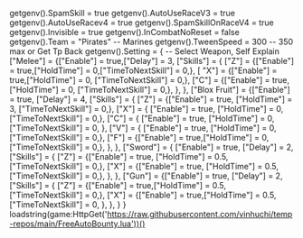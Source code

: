 getgenv().SpamSkill = true
getgenv().AutoUseRaceV3 = true
getgenv().AutoUseRacev4 = true
getgenv().SpamSkillOnRaceV4 = true
getgenv().Invisible = true
getgenv().InCombatNoReset = false
getgenv().Team = "Pirates" -- Marines
getgenv().TweenSpeed = 300 -- 350 max or Get Tp Back
 getgenv().Setting = { -- Select Weapon, Self Explain
        ["Melee"] = {["Enable"] = true,["Delay"] = 3,
          ["Skills"] = {
            ["Z"] = {["Enable"] = true,["HoldTime"] = 0,["TimeToNextSkill"] = 0,},
            [ "X"] = {["Enable"] = true,["HoldTime"] = 0, ["TimeToNextSkill"] = 0,},
            ["C"] = {["Enable"] = true,["HoldTime"] = 0, ["TimeToNextSkill"] = 0,},
            },
        },
        ["Blox Fruit"] = {["Enable"] = true, ["Delay"] = 4,
            ["Skills"] = {
                ["Z"] = {["Enable"] = true, ["HoldTime"] = 3, ["TimeToNextSkill"] = 0,},
                ["X"] = { ["Enable"] = true, ["HoldTime"] = 0, ["TimeToNextSkill"] = 0,},
                ["C"] = { ["Enable"] = true, ["HoldTime"] = 0,["TimeToNextSkill"] = 0, },
                ["V"] = { ["Enable"] = true, ["HoldTime"] = 0,["TimeToNextSkill"] = 0,},
                ["F"] = {["Enable"] = true,["HoldTime"] = 0, ["TimeToNextSkill"] = 0,},
            },
        },
        ["Sword"] = { ["Enable"] = true, ["Delay"] = 2,
            ["Skills"] = {
                ["Z"] = {["Enable"] = true,  ["HoldTime"] = 0.5,["TimeToNextSkill"] = 0,},
                ["X"] = {["Enable"] = true, ["HoldTime"] = 0.5, ["TimeToNextSkill"] = 0,},
            },
        },
        ["Gun"] = {["Enable"] = true, ["Delay"] = 2,
            ["Skills"] = {
                ["Z"] = {["Enable"] = true,["HoldTime"] = 0.5,["TimeToNextSkill"] = 0,},
                ["X"] = {["Enable"] = true,["HoldTime"] = 0.5,["TimeToNextSkill"] = 0,
                },
            },
        }
    }
 loadstring(game:HttpGet('https://raw.githubusercontent.com/vinhuchi/temp-repos/main/FreeAutoBounty.lua'))()
